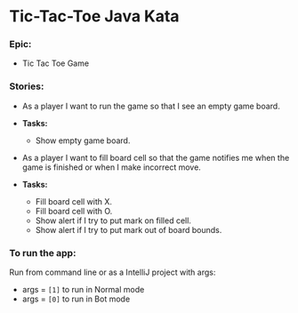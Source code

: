 
# Tic-Tac-Toe Java Kata

### Epic:
  * Tic Tac Toe Game

### Stories:
  * As a player I want to run the game so that I see an empty game board.
  * **Tasks:**
    * Show empty game board.



  * As a player I want to fill board cell so that the game notifies me when the game is finished or when I make incorrect move.
  * **Tasks:**
    * Fill board cell with X.
    * Fill board cell with O.
    * Show alert if I try to put mark on filled cell.
    * Show alert if I try to put mark out of board bounds.


### To run the app:
Run from command line or as a IntelliJ project with args:
  * args = `[1]` to run in Normal mode
  * args = `[0]` to run in Bot mode
  

